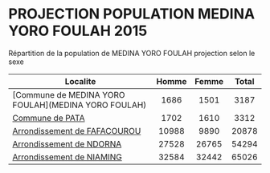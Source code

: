 # PROJECTION POPULATION MEDINA YORO FOULAH 2015
	
Répartition de la population de MEDINA YORO FOULAH projection selon le sexe
	
| Localite  | Homme | Femme | Total |
| --------- |:-----:|:-----:|:-----:|
| [Commune de MEDINA YORO FOULAH](MEDINA YORO FOULAH) | 1686 | 1501 | 3187 |
| [Commune de PATA](PATA) | 1702 | 1610 | 3312 |
| [Arrondissement de FAFACOUROU](FAFACOUROU) | 10988 | 9890 | 20878 |
| [Arrondissement de NDORNA](NDORNA) | 27528 | 26765 | 54294 |
| [Arrondissement de NIAMING](NIAMING) | 32584 | 32442 | 65026 |
